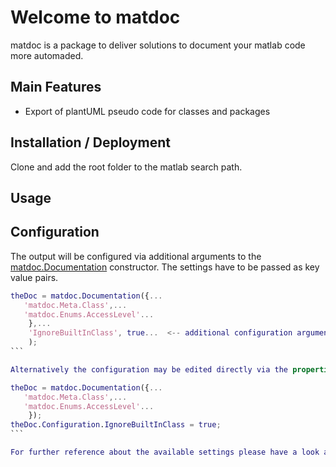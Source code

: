 # Welcome to matdoc

matdoc is a package to deliver solutions to document your matlab code more automaded.

## Main Features

* Export of plantUML pseudo code for classes and packages

## Installation / Deployment

Clone and add the root folder to the matlab search path.

## Usage

## Configuration

The output will be configured via additional arguments to the [matdoc.Documentation](+matdoc/Documentation.m) constructor. The settings have to be passed as key value pairs.

````matlab
theDoc = matdoc.Documentation({...
   'matdoc.Meta.Class',...
   'matdoc.Enums.AccessLevel'...
    },...
    'IgnoreBuiltInClass', true...  <-- additional configuration arguments
    );
```

Alternatively the configuration may be edited directly via the properties of the config:

theDoc = matdoc.Documentation({...
   'matdoc.Meta.Class',...
   'matdoc.Enums.AccessLevel'...
    });
theDoc.Configuration.IgnoreBuiltInClass = true;
```

For further reference about the available settings please have a look at the **[Configuration Examples](doc/Configuration-examples.md)**.
